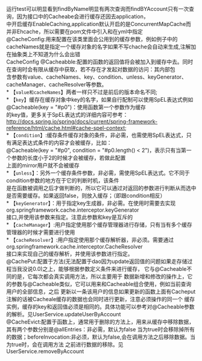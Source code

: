 运行test可以明显看到findByName明显有两次查询而findBYAccount只有一次查询，因为接口中的Cacheabe会进行缓存还因去application，<br>
中开启缓存EnableCaching,application默认开启的是ConcurrentMapCache而并非Ehcache，所以需要在pom文件中引入和在yml中指定
<br /> 
@CacheConfig:用来配置在该类里面会公用到的缓存参数，例如例子中的cacheNames就是指定一个缓存对象的名字如果不写chache会自动来生成,注解加在抽象类上不知道为什么会出错
<br /> CacheConfig
@Cacheabble:配置的函数的返回值将会被加入到缓存中去。同时在查询时会有限从缓存中获取，若不存在才发起对数据的访问：其内部包<br>
含参数有value、cacheNames、key、condition、unless、keyGenerator、cacheManager、cacheResolver等参数。
<br>* 【`value和cacheNames`】两者一样只不过是前后的版本命名不同;
<br>* 【`key`】缓存在缓存对象中key的名字，如果自行配制可以使用SpEL表达式例如@Cacheable(key = "#p0")：使用函数第一个参数作为缓存
<br>的key值，更多关于SpEL表达式的详细内容可参考：http://docs.spring.io/spring/docs/current/spring-framework-reference/html/cache.html#cache-spel-context;
<br>* 【`condition`】:缓存条件缓存对象的条件，非必需，也需使用SpEL表达式，只有满足表达式条件的内容才会被缓存，比如：
<br>@Cacheable(key = "#p0", condition = "#p0.length() < 2")，表示只有当第一个参数的长度小于2的时候才会被缓存，若做此配置
<br>上面的mirror用户就不会被缓存
<br>* 【`unless`】：另外一个缓存条件参数，非必需，需使用SpEL表达式。它不同于condition参数的地方在于它的判断时机，该条件
<br>是在函数被调用之后才做判断的，所以它可以通过对返回的参数进行判断从而选中是否需要缓存。如果返回false，则放入缓存；（即跟condition相反）
<br>* 【`keyGenerator`】：用于指定key生成器，非必需。在使用时需要去实现org.springframework.cache.interceptor.keyGenerator
<br>接口,并使用该参数来指定。注意此参数和key是互斥的
<br>* 【`cacheManager`】:用户指定使用那个缓存管理器进行存储，只有当有多个缓存管理器的时候才需要进行使用
<br>* 【`cacheResolver`】:用户指定使用那个缓存解析器，非必须。需要通过org.springframework.cache.interceptor.CacheResolver
<br>接口来实现自己的缓存解析，并使用该参数进行指定。
<br />
@CachePut:配置于方法(无法配置于dao因为update返回值的问题如果走存储过程当我没说0.0)之上，能够根据参数定义条件来进行缓存，
它与@Cacheable不同的是，它每次都会真实调用方法，所以主要用于
数据新增和修改的操作上，它的参数与@Cacheable类似，它可以用来和Cacheable组合使用，例如当前查询用户的全部信息，之后
更新以一条该用户的信息如果更新的函数上面有Cacheput注解的话被Cacheale缓存的数据也会同时进行更新，注意必须操作的同一个
缓存实例，缓存的key和返回值必须是相同的。具体功能可以参考对@Cacheable参数的解析。见UserService.updateUserByAccount
<br />
@CacheEvict:配置于函数上，通常用于删除的方法上，用来从缓存中移除数据，其有两个参数分别是@allEntries：非必需，默认为false
当为true时会移除掉所有的数据；beforeInvocation:非必须，默认为false,会在调用方法之后移除数据。当为true时，会在调用方法
之前进行数据的移除。见UserService.removeByAccount
